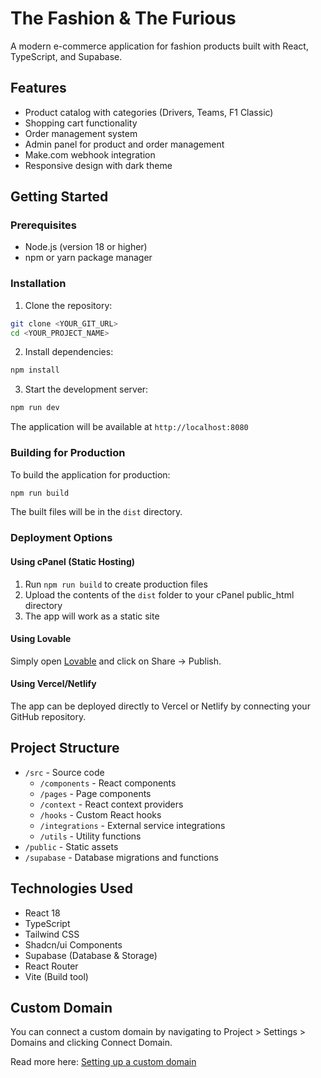 # The Fashion & The Furious

A modern e-commerce application for fashion products built with React, TypeScript, and Supabase.

## Features

- Product catalog with categories (Drivers, Teams, F1 Classic)
- Shopping cart functionality
- Order management system
- Admin panel for product and order management
- Make.com webhook integration
- Responsive design with dark theme

## Getting Started

### Prerequisites

- Node.js (version 18 or higher)
- npm or yarn package manager

### Installation

1. Clone the repository:
```bash
git clone <YOUR_GIT_URL>
cd <YOUR_PROJECT_NAME>
```

2. Install dependencies:
```bash
npm install
```

3. Start the development server:
```bash
npm run dev
```

The application will be available at `http://localhost:8080`

### Building for Production

To build the application for production:

```bash
npm run build
```

The built files will be in the `dist` directory.

### Deployment Options

#### Using cPanel (Static Hosting)

1. Run `npm run build` to create production files
2. Upload the contents of the `dist` folder to your cPanel public_html directory
3. The app will work as a static site

#### Using Lovable

Simply open [Lovable](https://lovable.dev/projects/edf11749-980c-4e34-8127-db5c619dd984) and click on Share -> Publish.

#### Using Vercel/Netlify

The app can be deployed directly to Vercel or Netlify by connecting your GitHub repository.

## Project Structure

- `/src` - Source code
  - `/components` - React components
  - `/pages` - Page components
  - `/context` - React context providers
  - `/hooks` - Custom React hooks
  - `/integrations` - External service integrations
  - `/utils` - Utility functions
- `/public` - Static assets
- `/supabase` - Database migrations and functions


## Technologies Used

- React 18
- TypeScript
- Tailwind CSS
- Shadcn/ui Components
- Supabase (Database & Storage)
- React Router
- Vite (Build tool)

## Custom Domain

You can connect a custom domain by navigating to Project > Settings > Domains and clicking Connect Domain.

Read more here: [Setting up a custom domain](https://docs.lovable.dev/tips-tricks/custom-domain#step-by-step-guide)
